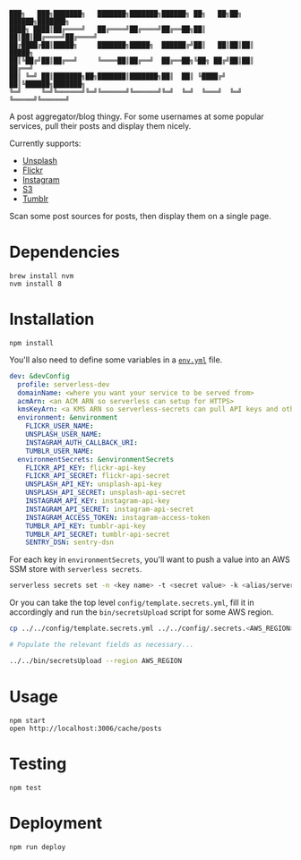 ```plaintext
███╗   ███╗███████╗   ███████╗███████╗██████╗ ██╗   ██╗██╗ ██████╗███████╗
████╗ ████║██╔════╝   ██╔════╝██╔════╝██╔══██╗██║   ██║██║██╔════╝██╔════╝
██╔████╔██║█████╗     ███████╗█████╗  ██████╔╝██║   ██║██║██║     █████╗  
██║╚██╔╝██║██╔══╝     ╚════██║██╔══╝  ██╔══██╗╚██╗ ██╔╝██║██║     ██╔══╝  
██║ ╚═╝ ██║███████╗██╗███████║███████╗██║  ██║ ╚████╔╝ ██║╚██████╗███████╗
╚═╝     ╚═╝╚══════╝╚═╝╚══════╝╚══════╝╚═╝  ╚═╝  ╚═══╝  ╚═╝ ╚═════╝╚══════╝
```

A post aggregator/blog thingy. For some usernames at some popular services, pull their posts and display them nicely.

Currently supports:
- [Unsplash](https://unsplash.com/documentation)
- [Flickr](https://www.flickr.com/services/api/)
- [Instagram](https://www.instagram.com/developer/)
- [S3](https://github.com/Automattic/knox)
- [Tumblr](https://www.tumblr.com/docs/en/api/v2)

Scan some post sources for posts, then display them on a single page.

# Dependencies

```
brew install nvm
nvm install 8
```

# Installation

```
npm install
```

You'll also need to define some variables in a [`env.yml`](https://github.com/randytarampi/me.posts/blob/master/env.yml) file.

```yml
dev: &devConfig
  profile: serverless-dev
  domainName: <where you want your service to be served from>
  acmArn: <an ACM ARN so serverless can setup for HTTPS>
  kmsKeyArn: <a KMS ARN so serverless-secrets can pull API keys and other `environmentSecrets` out of the SSM store>
  environment: &environment
    FLICKR_USER_NAME:
    UNSPLASH_USER_NAME:
    INSTAGRAM_AUTH_CALLBACK_URI:
    TUMBLR_USER_NAME:
  environmentSecrets: &environmentSecrets
    FLICKR_API_KEY: flickr-api-key
    FLICKR_API_SECRET: flickr-api-secret
    UNSPLASH_API_KEY: unsplash-api-key
    UNSPLASH_API_SECRET: unsplash-api-secret
    INSTAGRAM_API_KEY: instagram-api-key
    INSTAGRAM_API_SECRET: instagram-api-secret
    INSTAGRAM_ACCESS_TOKEN: instagram-access-token
    TUMBLR_API_KEY: tumblr-api-key
    TUMBLR_API_SECRET: tumblr-api-secret
    SENTRY_DSN: sentry-dsn
```

For each key in `environmentSecrets`, you'll want to push a value into an AWS SSM store with `serverless secrets`.

```bash
serverless secrets set -n <key name> -t <secret value> -k <alias/serverless-dev|alias/serverless-prd>
```

Or you can take the top level `config/template.secrets.yml`, fill it in accordingly and run the `bin/secretsUpload` script for some AWS region.

```bash
cp ../../config/template.secrets.yml ../../config/.secrets.<AWS_REGION>.yml # Create a region specific template file

# Populate the relevant fields as necessary...

../../bin/secretsUpload --region AWS_REGION
```

# Usage

```
npm start
open http://localhost:3006/cache/posts
```

# Testing

```
npm test
```

# Deployment

```
npm run deploy
```
